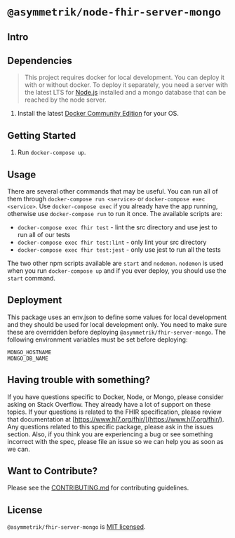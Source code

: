 `@asymmetrik/node-fhir-server-mongo`
====================================

## Intro

## Dependencies
> This project requires docker for local development. You can deploy it with or without docker. To deploy it separately, you need a server with the latest LTS for [Node.js](https://nodejs.org/en/) installed and a mongo database that can be reached by the node server.

1. Install the latest [Docker Community Edition](https://www.docker.com/community-edition) for your OS.

## Getting Started
1. Run `docker-compose up`.

## Usage
There are several other commands that may be useful. You can run all of them through `docker-compose run <service>` or `docker-compose exec <service>`. Use `docker-compose exec` if you already have the app running, otherwise use `docker-compose run` to run it once. The available scripts are:

* `docker-compose exec fhir test` - lint the src directory and use jest to run all of our tests
* `docker-compose exec fhir test:lint` - only lint your src directory
* `docker-compose exec fhir test:jest` - only use jest to run all the tests

The two other npm scripts available are `start` and `nodemon`. `nodemon` is used when you run `docker-compose up` and if you ever deploy, you should use the `start` command.

## Deployment
This package uses an env.json to define some values for local development and they should be used for local development only. You need to make sure these are overridden before deploying `@asymmetrik/fhir-server-mongo`. The following environment variables must be set before deploying:

```shell
MONGO_HOSTNAME
MONGO_DB_NAME
```

## Having trouble with something?
If you have questions specific to Docker, Node, or Mongo, please consider asking on Stack Overflow.  They already have a lot of support on these topics. If your questions is related to the FHIR specification, please review that documentation at [https://www.hl7.org/fhir/](https://www.hl7.org/fhir/). Any questions related to this specific package, please ask in the issues section. Also, if you think you are experiencing a bug or see something incorrect with the spec, please file an issue so we can help you as soon as we can.

## Want to Contribute?
Please see the [CONTRIBUTING.md](./.github/CONTRIBUTING.md) for contributing guidelines.

## License
`@asymmetrik/fhir-server-mongo` is [MIT licensed](./LICENSE).
